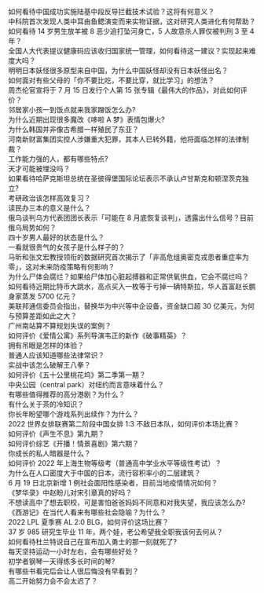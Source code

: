 如何看待中国成功实施陆基中段反导拦截技术试验？这将有何意义？  
中科院首次发现人类中耳由鱼鳃演变而来实物证据，这对研究人类进化有何帮助？  
如何看待 14 岁男生放羊被 8 恶少追打坠河身亡，5 人故意杀人罪仅被判刑 3 至 4 年？  
全国人大代表提议健康码应该收归国家统一管理，如何看待这一建议？实现起来难度大吗？  
明明日本妖怪很多原型来自中国，为什么中国妖怪却没有日本妖怪出名？  
如何面对有些父母的「你不要比吃，不要比穿，就比学习」的想法？  
周杰伦官宣将于 7 月 15 日发行个人第 15 张专辑《最伟大的作品》，对此如何评价？  
邻居家小孩一到饭点就来我家蹭饭怎么办?  
为什么近期出现很多魔改《哆啦 A 梦》表情包爆火?  
为什么韩国并非像古希腊一样殖民了东亚？  
河南新财富集团实控人涉嫌重大犯罪，其本人已转外籍，他将面临怎样的法律制裁？  
工作能力强的人，都有哪些特点?  
天才可能被埋没吗？  
如果看待哈萨克斯坦总统在圣彼得堡国际论坛表示不承认卢甘斯克和顿涅茨克独立?  
考研政治该怎样高效复习？  
读民办三本的意义是什么？  
俄乌谈判乌方代表团团长表示「可能在 8 月底恢复谈判」，透露出什么信号？目前俄乌局势如何？  
四十岁男人最好的状态是什么？  
一看就很贵气的女孩子是什么样子的？  
马昕和张文宏教授领衔的数据研究首次揭示了「非高危组奥密克戎患者重症率为零」，这对未来防疫策略有何影响？  
为什么尸体会腐烂？如果给尸体加心脏起搏器和正常供氧供血，它会不腐烂吗？  
如何看待近期比特币大跳水，高点买入一枚等于亏掉一辆特斯拉，华人首富赵长鹏身家蒸发 5700 亿元？  
美联邦通信委员会指出，替换华为中兴等中企设备，资金缺口超 30 亿美元，为何与预算差距如此之大？  
广州南站算不算规划失误的案例？  
如何评价《爱情公寓》系列导演韦正的新作《破事精英》？  
拥有吊眼是怎样的体验？  
普通人应该知道哪些法律常识？  
实战中该怎么破解王八拳？  
如何评价《五十公里桃花坞》第二季第一期？  
中央公园（central park）对纽约而言意味着什么？  
有哪些值得推荐的高分港剧？为什么？  
有什么关于茶的冷知识？  
你长年盼望哪个游戏系列出续作？为什么？  
2022 世界女排联赛第二阶段中国女排 1:3 不敌日本队，如何评价本场比赛？  
如何评价《声生不息》第九期？  
如何评价综艺《开播！情景喜剧》第六期？  
你成长的私人暗器是什么？  
如何评价 2022 年上海生物等级考（普通高中学业水平等级性考试）？  
为什么在人口密度大于中国的日本，流行容积率小的二层建筑？  
6 月 19 日北京新增 1 例社会面阳性感染者，目前当地疫情情况如何？  
《梦华录》中赵盼儿对宋引章真的好吗？  
不想读高中了想去职校，可是害怕爸爸妈妈不同意和对我失望，我应该怎么办?  
《西游记》在当代人看来有哪些社会隐喻？为什么？  
2022 LPL 夏季赛 AL 2:0 BLG，如何评价这场比赛？  
37 岁 985 研究生毕业 11 年，两个娃，老公希望我全职我该何去何从？  
如何看待杜兰特说自己在宣布加入勇士的那一刻就死了?  
每天坚持运动一小时左右，会有哪些好处？  
初学者钢琴一天得练多长时间的琴?  
有哪些书看完后会让人很后悔没有早看到？  
高二开始努力会不会太迟了？  
